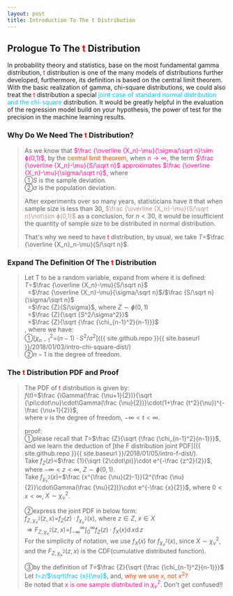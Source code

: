 ```yaml
---
layout: post
title: Introduction To The t Distribution
---
```


## Prologue To The <font color="Red">t</font> Distribution
<p class="message">
In probability theory and statistics, base on the most fundamental gamma distribution, <font color="Red">t</font> distribution is one of the many models of distributions further developed, furthermore, its definition is based on the central limit theorem.  
With the basic realization of gamma, chi-square distributions, we could also treat the <font color="Red">t</font> distribution a special <font color="DeepSkyBlue">joint case of standard normal distribution and the chi-square</font> distribution.  
It would be greatly helpful in the evaluation of the regression model build on your hypothesis, the power of test for the precision in the machine learning results.   
</p>

### Why Do We Need The <font color="Red">t</font> Distribution?
>As we know that <font color="DeepPink">$\frac {\overline {X_n}-\mu}{\sigma/\sqrt n}\sim ɸ(0,1)$</font>, by the <font color="OrangeRed">central limit theorem</font>, when <font color="DeepPink">$n\rightarrow\infty$</font>, the term <font color="DeepPink">$\frac {\overline {X_n}-\mu}{S/\sqrt n}$ approximates $\frac {\overline {X_n}-\mu}{\sigma/\sqrt n}$</font>, where  
>&#10112;$S$ is the sample deviation.  
>&#10113;$\sigma$ is the population deviation.  
>
>After experiments over so many years, statisticians have it that when sample size is less than 30, <font color="RosyBrown">$\frac {\overline {X_n}-\mu}{S/\sqrt n}\not\sim ɸ(0,1)$</font> as a conclusion, for $n<30$, it would be insufficient the quantity of sample size to be distributed in normal distribution.  
>
>That's why we need to have <font color="Red">t</font> distribution, by usual, we take $T$=$\frac {\overline {X_n}_n-\mu}{S/\sqrt n}$.  

### Expand The Definition Of The <font color="Red">t</font> Distribution
>Let T to be a random variable, expand from where it is defined:  
>$T$=$\frac {\overline {X_n}-\mu}{S/\sqrt n}$  
>$\;\;$=$\frac {\overline {X_n}-\mu}{\sigma/\sqrt n}$/$\frac {S/\sqrt n}{\sigma/\sqrt n}$  
>$\;\;$=$\frac {Z}{S/\sigma}$, where $Z\sim ɸ(0,1)$  
>$\;\;$=$\frac {Z}{\sqrt {S^2/\sigma^2}}$  
>$\;\;$=$\frac {Z}{\sqrt {\frac {\chi_{n-1}^2}{n-1}}}$  
>, where we have:  
>&#10112;[$\chi_{n-1}^2$=$(n-1)\cdot S^2$/$\sigma^2$]({{ site.github.repo }}{{ site.baseurl }}/2018/01/03/intro-chi-square-dist/)  
>&#10113;$n-1$ is the degree of freedom.  

### The <font color="Red">t</font> Distribution PDF and Proof
>The PDF of <font color="Red">t</font> distribution is given by:  
>$f(t)$=$\frac {\Gamma(\frac {\nu+1}{2})}{\sqrt {\pi\cdot\nu}\cdot\Gamma(\frac {\nu}{2})}\cdot(1+\frac {t^2}{\nu})^{-\frac {\nu+1}{2}}$,  
>where $\nu$ is the degree of freedom, $-\infty<t<\infty$.  
>
>proof:  
>&#10112;please recall that $T$=$\frac {Z}{\sqrt {\frac {\chi_{n-1}^2}{n-1}}}$, and we learn the deduction of [the F distribution joint PDF]({{ site.github.repo }}{{ site.baseurl }}/2018/01/05/intro-f-dist/).  
>Take $f_Z(z)$=$\frac {1}{\sqrt {2\cdot\pi}}\cdot e^{-\frac {z^2}{2}}$, where $-\infty<z<\infty$, $Z\sim ɸ(0,1)$.  
>Take $f_{\chi_{\nu}^2}(x)$=$\frac {x^{\frac {\nu}{2}-1}}{2^{\frac {\nu}{2}}\cdot\Gamma(\frac {\nu}{2})}\cdot e^{-\frac {x}{2}}$, where $0<x<\infty$, $X \sim\chi_{\nu}^2$.  
>
>&#10113;express the joint PDF in below form:  
>$f_{Z,\chi_{\nu}^2}(z,x)$=$f_Z(z)\cdot f_{\chi_{\nu}^2}(x)$, where $z\in Z$, $x\in X$  
>$\Rightarrow F_{Z,\chi_{\nu}^2}(z,x)$=$\int_{-\infty}^{\infty}\int_{0}^{\infty}f_Z(z)\cdot f_{X}(x)\operatorname dx\operatorname dz$  
>For the simplicity of notation, we use $f_{X}(x)$ for $f_{\chi_{\nu}^2}(x)$, since $X \sim\chi_{\nu}^2$, and the $F_{Z,\chi_{\nu}^2}(z,x)$ is the CDF(cumulative distributed function).  
>
>&#10114;by the definition of $T$=$\frac {Z}{\sqrt {\frac {\chi_{n-1}^2}{n-1}}}$  
>Let <font color="DeepSkyBlue">$t$=$z$/$\sqrt\frac {x}{\nu}$</font>, and, <font color="OrangeRed">why we use $x$, not $x^2$?</font>  
>Be noted that <font color="DeepPink">$x$ is one sample distributed in $\chi_{\nu}^2$</font>.  Don't get confused!!  
>

<!-- Γ -->
<!-- \frac{\Gamma(k + n)}{\Gamma(n)} \frac{1}{r^k}  -->
<!-- \mbox{\large$\vert$}\nolimits_0^\infty -->
<!-- \vert_0^\infty -->
<!-- &prime; ′ -->
<!-- &Prime; ″ -->
<!-- \overline{X_n} -->
<!-- \frac{{\overline {X_n}}-\mu}{S/\sqrt n} -->

<!-- Notes -->
<!-- <font color="OrangeRed">items, verb, to make it the focus</font> -->
<!-- <font color="Red">KKT</font> -->
<!-- <font color="Red">SMO heuristics</font> -->
<!-- <font color="Red">F</font> distribution -->
<!-- <font color="Red">t</font> distribution -->
<!-- <font color="DeepSkyBlue">suggested item, soft item</font> -->
<!-- <font color="RoyalBlue">old alpha</font> -->
<!-- <font color="Green">new alpha</font> -->

<!-- <font color="DeepPink">positive conclusion, finding</font> -->
<!-- <font color="RosyBrown">negative conclusion, finding</font> -->

<!-- <font color="#00ADAD">policy</font> -->
<!-- <font color="#6100A8">full observable</font> -->
<!-- <font color="#FFAC12">partial observable</font> -->
<!-- <font color="#EB00EB">stochastic</font> -->
<!-- <font color="#8400E6">state transition</font> -->
<!-- <font color="#D600D6">discount factor gamma $\gamma$</font> -->
<!-- <font color="#D600D6">$V(S)$</font> -->
<!-- <font color="#9300FF">immediate reward R(S)</font> -->

<!-- https://www.medcalc.org/manual/gamma_distribution_functions.php -->